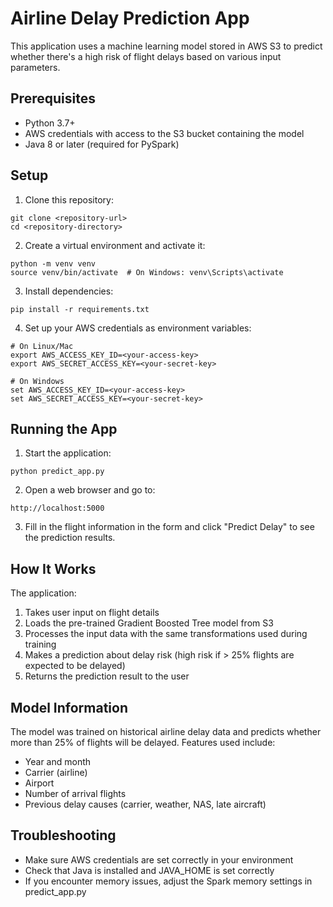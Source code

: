 # Airline Delay Prediction App

This application uses a machine learning model stored in AWS S3 to predict whether there's a high risk of flight delays based on various input parameters.

## Prerequisites

- Python 3.7+
- AWS credentials with access to the S3 bucket containing the model
- Java 8 or later (required for PySpark)

## Setup

1. Clone this repository:
```
git clone <repository-url>
cd <repository-directory>
```

2. Create a virtual environment and activate it:
```
python -m venv venv
source venv/bin/activate  # On Windows: venv\Scripts\activate
```

3. Install dependencies:
```
pip install -r requirements.txt
```

4. Set up your AWS credentials as environment variables:
```
# On Linux/Mac
export AWS_ACCESS_KEY_ID=<your-access-key>
export AWS_SECRET_ACCESS_KEY=<your-secret-key>

# On Windows
set AWS_ACCESS_KEY_ID=<your-access-key>
set AWS_SECRET_ACCESS_KEY=<your-secret-key>
```

## Running the App

1. Start the application:
```
python predict_app.py
```

2. Open a web browser and go to:
```
http://localhost:5000
```

3. Fill in the flight information in the form and click "Predict Delay" to see the prediction results.

## How It Works

The application:
1. Takes user input on flight details
2. Loads the pre-trained Gradient Boosted Tree model from S3
3. Processes the input data with the same transformations used during training
4. Makes a prediction about delay risk (high risk if > 25% flights are expected to be delayed)
5. Returns the prediction result to the user

## Model Information

The model was trained on historical airline delay data and predicts whether more than 25% of flights will be delayed. Features used include:
- Year and month
- Carrier (airline)
- Airport
- Number of arrival flights
- Previous delay causes (carrier, weather, NAS, late aircraft)

## Troubleshooting

- Make sure AWS credentials are set correctly in your environment
- Check that Java is installed and JAVA_HOME is set correctly
- If you encounter memory issues, adjust the Spark memory settings in predict_app.py 